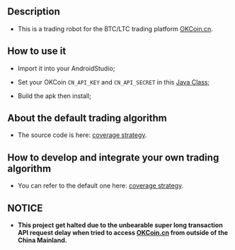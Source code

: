 ## Description

  - This is a trading robot for the BTC/LTC trading platform [OKCoin.cn](https://www.okcoin.cn).

## How to use it

  - Import it into your AndroidStudio;

  - Set your OKCoin `CN_API_KEY` and `CN_API_SECRET` in this [Java Class](https://github.com/lnshi/okcoin-btc-ltc-trading-robot/blob/master/app/src/main/java/com/leonard/sg/okcoin/service/robot/constant/SyncConstants.java);

  - Build the apk then install;
  
## About the default trading algorithm

  - The source code is here: [coverage strategy](https://github.com/lnshi/okcoin-btc-ltc-trading-robot/tree/master/app/src/main/java/com/leonard/sg/okcoin/service/robot/strategy/coverage).

## How to develop and integrate your own trading algorithm

  - You can refer to the default one here: [coverage strategy](https://github.com/lnshi/okcoin-btc-ltc-trading-robot/tree/master/app/src/main/java/com/leonard/sg/okcoin/service/robot/strategy/coverage).
  
## NOTICE

  - **This project get halted due to the unbearable super long transaction API request delay when tried to access [OKCoin.cn](https://www.okcoin.cn) from outside of the China Mainland.**


